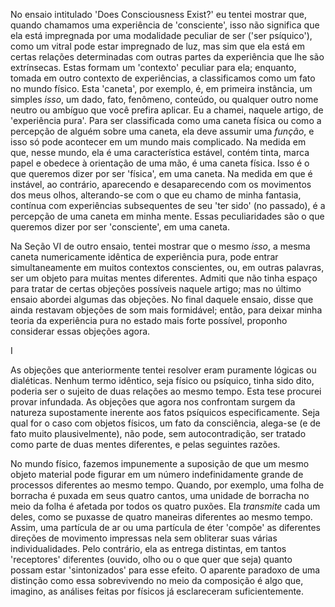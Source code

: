 No ensaio intitulado 'Does Consciousness Exist?' eu tentei mostrar que, quando chamamos uma experiência de 'consciente', isso não significa que ela está impregnada por uma modalidade peculiar de ser ('ser psíquico'), como um vitral pode estar impregnado de luz, mas sim que ela está em certas relações determinadas com outras partes da experiência que lhe são extrínsecas. Estas formam um 'contexto' peculiar para ela; enquanto, tomada em outro contexto de experiências, a classificamos como um fato no mundo físico. Esta 'caneta', por exemplo, é, em primeira instância, um simples _isso_, um dado, fato, fenômeno, conteúdo, ou qualquer outro nome neutro ou ambíguo que você prefira aplicar. Eu a chamei, naquele artigo, de 'experiência pura'. Para ser classificada como uma caneta física ou como a percepção de alguém sobre uma caneta, ela deve assumir uma _função_, e isso só pode acontecer em um mundo mais complicado. Na medida em que, nesse mundo, ela é uma característica estável, contém tinta, marca papel e obedece à orientação de uma mão, é uma caneta física. Isso é o que queremos dizer por ser 'física', em uma caneta. Na medida em que é instável, ao contrário, aparecendo e desaparecendo com os movimentos dos meus olhos, alterando-se com o que eu chamo de minha fantasia, contínua com experiências subsequentes de seu 'ter sido' (no passado), é a percepção de uma caneta em minha mente. Essas peculiaridades são o que queremos dizer por ser 'consciente', em uma caneta.

Na Seção VI de outro ensaio, tentei mostrar que o mesmo _isso_, a mesma caneta numericamente idêntica de experiência pura, pode entrar simultaneamente em muitos contextos conscientes, ou, em outras palavras, ser um objeto para muitas mentes diferentes. Admiti que não tinha espaço para tratar de certas objeções possíveis naquele artigo; mas no último ensaio abordei algumas das objeções. No final daquele ensaio, disse que ainda restavam objeções de som mais formidável; então, para deixar minha teoria da experiência pura no estado mais forte possível, proponho considerar essas objeções agora.

I

As objeções que anteriormente tentei resolver eram puramente lógicas ou dialéticas. Nenhum termo idêntico, seja físico ou psíquico, tinha sido dito, poderia ser o sujeito de duas relações ao mesmo tempo. Esta tese procurei provar infundada. As objeções que agora nos confrontam surgem da natureza supostamente inerente aos fatos psíquicos especificamente. Seja qual for o caso com objetos físicos, um fato da consciência, alega-se (e de fato muito plausivelmente), não pode, sem autocontradição, ser tratado como parte de duas mentes diferentes, e pelas seguintes razões.

No mundo físico, fazemos impunemente a suposição de que um mesmo objeto material pode figurar em um número indefinidamente grande de processos diferentes ao mesmo tempo. Quando, por exemplo, uma folha de borracha é puxada em seus quatro cantos, uma unidade de borracha no meio da folha é afetada por todos os quatro puxões. Ela _transmite_ cada um deles, como se puxasse de quatro maneiras diferentes ao mesmo tempo. Assim, uma partícula de ar ou uma partícula de éter 'compõe' as diferentes direções de movimento impressas nela sem obliterar suas várias individualidades. Pelo contrário, ela as entrega distintas, em tantos 'receptores' diferentes (ouvido, olho ou o que quer que seja) quanto possam estar 'sintonizados' para esse efeito. O aparente paradoxo de uma distinção como essa sobrevivendo no meio da composição é algo que, imagino, as análises feitas por físicos já esclareceram suficientemente.